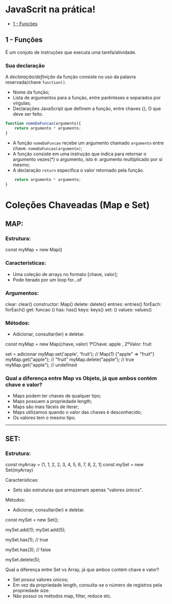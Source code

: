 # JavaScrit na prática!

- [1 - Funções](#funcoes)

## <a name="funcoes"></a> 1 - Funções
É um conjuto de instruções que executa uma tarefa/atividade.

### Sua declaração
A *declaração/definição* da função consiste no uso da palavra reservada/chave `function()`.

* Nome da função;
* Lista de argumentos para a função, entre parênteses e separados por vírgulas;
* Declarações JavaScript que definem a função, entre chaves {}, O que deve ser feito.
```javascript
function nomeDaFuncao(argumento){
    return argumento * argumento;
}
```

* A função `nomeDaFuncao` recebe um argumento chamado `argumento` entre chave. `nomeDaFuncao(argumento)`;
* A função consiste em uma instrução que indica para retornar o argumento vezes(*) o argumento, isto é: argumento multiplicado por si mesmo;
* A declaração `return` especifica o valor retornado pela função.
```javascript
    return argumento * argumento;
}
```



# Coleções Chaveadas (Map e Set)
## MAP:
### Estrutura: 
const myMap = new Map()

### Caracteristicas: 
- Uma coleção de arrays no formato [chave, valor];
- Pode iterado por um loop for...of

### Argumentos:
clear: clear()
constructor: Map()
delete: delete()
entries: entries()
forEach: forEach()
get: funcao ()
has: has()
keys: keys()
set: ()
values: values()

### Métodos:
- Adicionar, consultar(ler) e deletar.

const myMap = new Map(chave, valor)
1ºChave: apple , 2ºValor: fruit

set = adicionar
myMap.set('apple', 'fruit');
// Map(1) {"apple" => "fruit"}
myMap.get("apple");
// "fruit"
myMap.delete("apple");
// true
myMap.get("apple");
// undefined

### Qual a diferença entre Map vs Objeto, já que ambos contém chave e valor?
- Maps podem ter chaves de qualquer tipo;
- Maps possuem a propriedade length;
- Maps são mais fáceis de iterar;
- Maps utilizamos quando o valor das chaves é desconhecido;
- Os valores tem o mesmo tipo.

____
## SET:
### Estrutura: 
const myArray = [1, 1, 2, 2, 3, 4, 5, 6, 7, 8, 2, 1]
const mySet = new Set(myArray)

Caracteristicas:
- Sets são estruturas que armazenam apenas "valores únicos".

Métodos:
- Adicionar, consultar(ler) e deletar.

const mySet = new Set();

mySet.add(1);
mySet.add(5);

mySet.has(1);
// true

mySet.has(3);
// false

mySet.delete(5);

Qual a diferença entre Set vs Array, já que ambos contém chave e valor?
- Set possui valores únicos;
- Em vez da propriedade length, consulta-se o número de registros pela propriedade size.
- Não possui os métodos map, filter, reduce etc.
